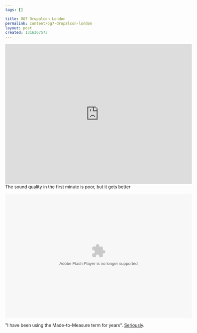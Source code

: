 ```yaml
--- 
tags: []

title: OG7 Drupalcon London
permalink: content/og7-drupalcon-london
layout: post
created: 1316367573
---
```

<iframe src="http://player.vimeo.com/video/29311588?title=0&amp;byline=0&amp;portrait=0" width="600" height="450" frameborder="0" webkitAllowFullScreen allowFullScreen></iframe>
<div class="description">The sound quality in the first minute is poor, but it gets better</div>

<embed type="application/x-shockwave-flash" src="https://picasaweb.google.com/s/c/bin/slideshow.swf" width="600" height="400" flashvars="host=picasaweb.google.com&captions=1&noautoplay=1&hl=en_US&feat=flashalbum&RGB=0x000000&feed=https%3A%2F%2Fpicasaweb.google.com%2Fdata%2Ffeed%2Fapi%2Fuser%2F114042318049982491298%2Falbumid%2F5651909446078307553%3Falt%3Drss%26kind%3Dphoto%26hl%3Den_US" pluginspage="http://www.macromedia.com/go/getflashplayer"></embed>

"I have been using the Made-to-Measure term for years". <a href="http://amitaibu.com/en/content/coffee-2-sugar">Seriously</a>.
